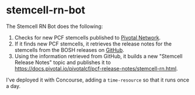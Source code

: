 # stemcell-rn-bot

The Stemcell RN Bot does the following:
1. Checks for new PCF stemcells published to [Pivotal Network](https://network.pivotal.io).
2. If it finds new PCF stemcells, it retrieves the release notes for the stemcells from the BOSH releases on [GitHub](https://github.com/cloudfoundry/bosh/releases). 
3. Using the information retrieved from GitHub, it builds a new "Stemcell Release Notes" topic and publishes it to https://docs.pivotal.io/pivotalcf/pcf-release-notes/stemcell-rn.html.

I've deployed it with Concourse, adding a `time-resource` so that it runs once a day.
